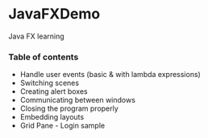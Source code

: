 # JavaFXDemo
Java FX learning

### Table of contents
* Handle user events (basic & with lambda expressions)
* Switching scenes
* Creating alert boxes
* Communicating between windows
* Closing the program properly
* Embedding layouts
* Grid Pane - Login sample